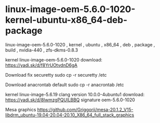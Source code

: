 # linux-image-oem-5.6.0-1020-kernel-ubuntu-x86_64-deb-package
linux-image-oem-5.6.0-1020 , kernel , ubuntu , x86_64 , deb , package , build , nvidia-440 , zfs-dkms-0.8.3

kernel linux-image-oem-5.6.0-1020 download: https://yadi.sk/d/f8YrUOtvdnD6gA

Download fix securetty sudo cp -r securetty /etc

Download anacrontab default sudo cp -r anacrontab /etc

kernel linux-image-5.6.19 clang version 10.0.0-4ubuntu1 download: https://yadi.sk/d/8IwmzgPQUlLBBQ signature oem-5.6.0-1020

Mesa graphics https://github.com/Griggorii/mesa-20.1.2_V15-libdrm_ubuntu-19.04-20.04-20.10_X86_64_full_stack_graphics
